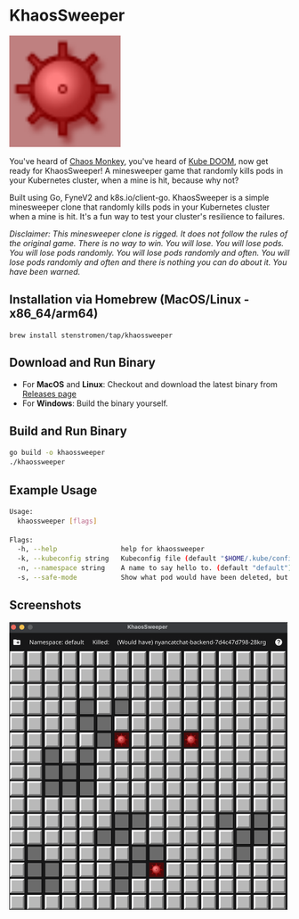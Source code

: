 # KhaosSweeper

<img src="minesweeper/graphics/mine.png" alt="Icon" width="200"/>
<br/>

You've heard of [Chaos Monkey](https://netflix.github.io/chaosmonkey/), you've heard of [Kube DOOM](https://github.com/storax/kubedoom), now get ready for KhaosSweeper!
A minesweeper game that randomly kills pods in your Kubernetes cluster, when a mine is hit, because why not?

Built using Go, FyneV2 and k8s.io/client-go. KhaosSweeper is a simple minesweeper clone that randomly kills pods in your Kubernetes cluster when a mine is hit. It's a fun way to test your cluster's resilience to failures.

*Disclaimer: This minesweeper clone is rigged. It does not follow the rules of the original game. There is no way to win. You will lose. You will lose pods. You will lose pods randomly. You will lose pods randomly and often. You will lose pods randomly and often and there is nothing you can do about it. You have been warned.*

## Installation via Homebrew (MacOS/Linux - x86_64/arm64)
```
brew install stenstromen/tap/khaossweeper
```

## Download and Run Binary
* For **MacOS** and **Linux**: Checkout and download the latest binary from [Releases page](https://github.com/Stenstromen/khaossweeper/releases/latest/)
* For **Windows**: Build the binary yourself.

## Build and Run Binary

```bash
go build -o khaossweeper
./khaossweeper
```

## Example Usage
```bash
Usage:
  khaossweeper [flags]

Flags:
  -h, --help                help for khaossweeper
  -k, --kubeconfig string   Kubeconfig file (default "$HOME/.kube/config")
  -n, --namespace string    A name to say hello to. (default "default")
  -s, --safe-mode           Show what pod would have been deleted, but don't actually delete it
```

## Screenshots
<img src="screenshot.png" alt="Screenshot" width="500"/>